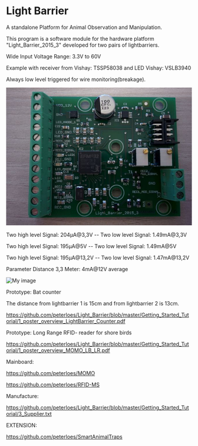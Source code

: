 ﻿# Light Barrier

A standalone Platform for Animal Observation and Manipulation.

This program is a software module for the hardware platform
"Light_Barrier_2015_3" developed for two pairs of lightbarriers.

Wide Input Voltage Range: 3.3V to 60V

Example with receiver from Vishay: TSSP58038 and LED Vishay: VSLB3940

Always low level triggered for wire monitoring(breakage).

![My image](https://github.com/peterloes/Light_Barrier/blob/master/Getting_Started_Tutorial/2_Electronic_board.jpg)

Two high level Signal: 204µA@3,3V  -- Two low  level Signal: 1.49mA@3,3V

Two high level Signal: 195µA@5V    -- Two low  level Signal: 1.49mA@5V

Two high level Signal: 195µA@13,2V -- Two low  level Signal: 1.47mA@13,2V

Parameter Distance 3,3 Meter: 4mA@12V average

![My image](https://github.com/peterloes/Light_Barrier/blob/master/Getting_Started_Tutorial/2_Mechanik_Sensor_1.JPG)

Prototype: Bat counter 

The distance from lightbarrier 1 is 15cm and from lightbarrier 2 is 13cm.

https://github.com/peterloes/Light_Barrier/blob/master/Getting_Started_Tutorial/1_poster_overview_LightBarrier_Counter.pdf

Prototype: Long Range RFID- reader for shore birds

https://github.com/peterloes/Light_Barrier/blob/master/Getting_Started_Tutorial/1_poster_overview_MOMO_LB_LR.pdf

Mainboard:

https://github.com/peterloes/MOMO

https://github.com/peterloes/RFID-MS

Manufacture:

https://github.com/peterloes/Light_Barrier/blob/master/Getting_Started_Tutorial/3_Supplier.txt

EXTENSION:

https://github.com/peterloes/SmartAnimalTraps
